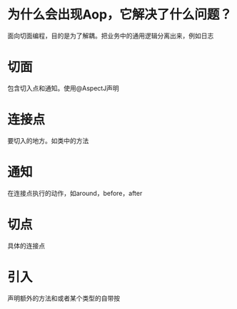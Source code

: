 # 为什么会出现Aop，它解决了什么问题？
面向切面编程，目的是为了解耦。把业务中的通用逻辑分离出来，例如日志
# 切面
包含切入点和通知。使用@AspectJ声明
# 连接点
要切入的地方。如类中的方法
# 通知
在连接点执行的动作，如around，before，after
# 切点
具体的连接点
# 引入
声明额外的方法和或者某个类型的自带按


